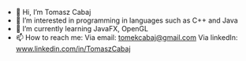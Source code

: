 - 👋 Hi, I’m Tomasz Cabaj
- 👀 I’m interested in programming in languages such as C++ and Java
- 🌱 I’m currently learning JavaFX, OpenGL
- 📫 How to reach me:
Via email: tomekcabaj@gmail.com
Via linkedIn: www.linkedin.com/in/TomaszCabaj
